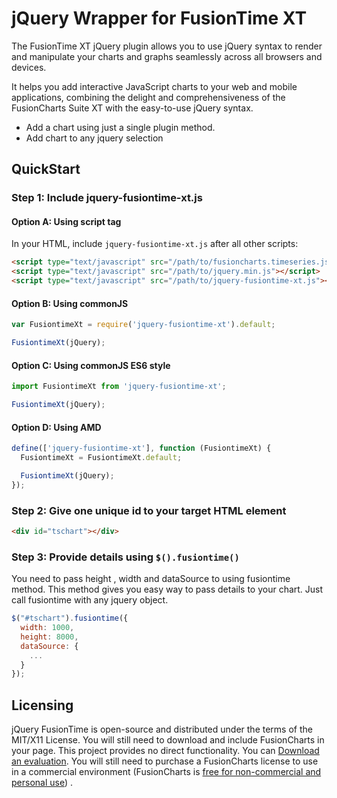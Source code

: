 # jQuery Wrapper for FusionTime XT

The FusionTime XT jQuery plugin allows you to use jQuery syntax to render and manipulate your charts and graphs seamlessly across all browsers and devices.

It helps you add interactive JavaScript charts to your web and mobile applications, combining the delight and comprehensiveness of the FusionCharts Suite XT with the easy-to-use jQuery syntax.

- Add a chart using just a single plugin method.
- Add chart to any jquery selection

## QuickStart

### Step 1: Include jquery-fusiontime-xt.js

#### Option A: Using script tag

In your HTML, include `jquery-fusiontime-xt.js` after all other scripts:
```html
<script type="text/javascript" src="/path/to/fusioncharts.timeseries.js"></script>
<script type="text/javascript" src="/path/to/jquery.min.js"></script>
<script type="text/javascript" src="/path/to/jquery-fusiontime-xt.js"></script>
```

#### Option B: Using commonJS

```javascript
var FusiontimeXt = require('jquery-fusiontime-xt').default;

FusiontimeXt(jQuery);
```

#### Option C: Using commonJS ES6 style

```javascript
import FusiontimeXt from 'jquery-fusiontime-xt';

FusiontimeXt(jQuery);
```

#### Option D: Using AMD

```javascript
define(['jquery-fusiontime-xt'], function (FusiontimeXt) {
  FusiontimeXt = FusiontimeXt.default;

  FusiontimeXt(jQuery);
});
```

### Step 2: Give one unique id to your target HTML element

```html
<div id="tschart"></div>
```

### Step 3: Provide details using `$().fusiontime()`

You need to pass height , width and dataSource to using fusiontime method. This method gives you easy way to pass details to your chart. Just call fusiontime with any jquery object.

```javascript
$("#tschart").fusiontime({
  width: 1000,
  height: 8000,
  dataSource: {
    ...
  }
});
```

## Licensing

jQuery FusionTime is open-source and distributed under the terms of the MIT/X11 License. You will still need to download and include FusionCharts in your page. This project provides no direct functionality. You can <a href="http://fusioncharts.com/download/">Download an evaluation</a>.
  You will still need to purchase a FusionCharts license to use in a commercial environment (FusionCharts is <a href="http://www.fusioncharts.com/download/free/">free for non-commercial and personal use</a>) .</p>
